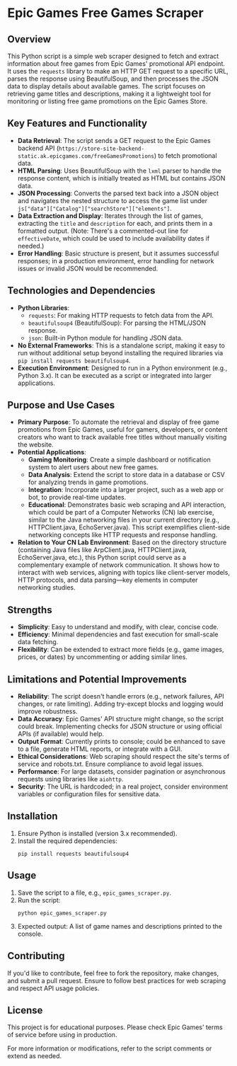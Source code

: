 # Epic Games Free Games Scraper

## Overview
This Python script is a simple web scraper designed to fetch and extract information about free games from Epic Games' promotional API endpoint. It uses the `requests` library to make an HTTP GET request to a specific URL, parses the response using BeautifulSoup, and then processes the JSON data to display details about available games. The script focuses on retrieving game titles and descriptions, making it a lightweight tool for monitoring or listing free game promotions on the Epic Games Store.

## Key Features and Functionality
- **Data Retrieval**: The script sends a GET request to the Epic Games backend API (`https://store-site-backend-static.ak.epicgames.com/freeGamesPromotions`) to fetch promotional data.
- **HTML Parsing**: Uses BeautifulSoup with the `lxml` parser to handle the response content, which is initially treated as HTML but contains JSON data.
- **JSON Processing**: Converts the parsed text back into a JSON object and navigates the nested structure to access the game list under `js["data"]["Catalog"]["searchStore"]["elements"]`.
- **Data Extraction and Display**: Iterates through the list of games, extracting the `title` and `description` for each, and prints them in a formatted output. (Note: There's a commented-out line for `effectiveDate`, which could be used to include availability dates if needed.)
- **Error Handling**: Basic structure is present, but it assumes successful responses; in a production environment, error handling for network issues or invalid JSON would be recommended.

## Technologies and Dependencies
- **Python Libraries**:
  - `requests`: For making HTTP requests to fetch data from the API.
  - `beautifulsoup4` (BeautifulSoup): For parsing the HTML/JSON response.
  - `json`: Built-in Python module for handling JSON data.
- **No External Frameworks**: This is a standalone script, making it easy to run without additional setup beyond installing the required libraries via `pip install requests beautifulsoup4`.
- **Execution Environment**: Designed to run in a Python environment (e.g., Python 3.x). It can be executed as a script or integrated into larger applications.

## Purpose and Use Cases
- **Primary Purpose**: To automate the retrieval and display of free game promotions from Epic Games, useful for gamers, developers, or content creators who want to track available free titles without manually visiting the website.
- **Potential Applications**:
  - **Gaming Monitoring**: Create a simple dashboard or notification system to alert users about new free games.
  - **Data Analysis**: Extend the script to store data in a database or CSV for analyzing trends in game promotions.
  - **Integration**: Incorporate into a larger project, such as a web app or bot, to provide real-time updates.
  - **Educational**: Demonstrates basic web scraping and API interaction, which could be part of a Computer Networks (CN) lab exercise, similar to the Java networking files in your current directory (e.g., HTTPClient.java, EchoServer.java). This script exemplifies client-side networking concepts like HTTP requests and response handling.
- **Relation to Your CN Lab Environment**: Based on the directory structure (containing Java files like ArpClient.java, HTTPClient.java, EchoServer.java, etc.), this Python script could serve as a complementary example of network communication. It shows how to interact with web services, aligning with topics like client-server models, HTTP protocols, and data parsing—key elements in computer networking studies.

## Strengths
- **Simplicity**: Easy to understand and modify, with clear, concise code.
- **Efficiency**: Minimal dependencies and fast execution for small-scale data fetching.
- **Flexibility**: Can be extended to extract more fields (e.g., game images, prices, or dates) by uncommenting or adding similar lines.

## Limitations and Potential Improvements
- **Reliability**: The script doesn't handle errors (e.g., network failures, API changes, or rate limiting). Adding try-except blocks and logging would improve robustness.
- **Data Accuracy**: Epic Games' API structure might change, so the script could break. Implementing checks for JSON structure or using official APIs (if available) would help.
- **Output Format**: Currently prints to console; could be enhanced to save to a file, generate HTML reports, or integrate with a GUI.
- **Ethical Considerations**: Web scraping should respect the site's terms of service and robots.txt. Ensure compliance to avoid legal issues.
- **Performance**: For large datasets, consider pagination or asynchronous requests using libraries like `aiohttp`.
- **Security**: The URL is hardcoded; in a real project, consider environment variables or configuration files for sensitive data.

## Installation
1. Ensure Python is installed (version 3.x recommended).
2. Install the required dependencies:
   ```
   pip install requests beautifulsoup4
   ```

## Usage
1. Save the script to a file, e.g., `epic_games_scraper.py`.
2. Run the script:
   ```
   python epic_games_scraper.py
   ```
3. Expected output: A list of game names and descriptions printed to the console.


## Contributing
If you'd like to contribute, feel free to fork the repository, make changes, and submit a pull request. Ensure to follow best practices for web scraping and respect API usage policies.

## License
This project is for educational purposes. Please check Epic Games' terms of service before using in production.

For more information or modifications, refer to the script comments or extend as needed.
